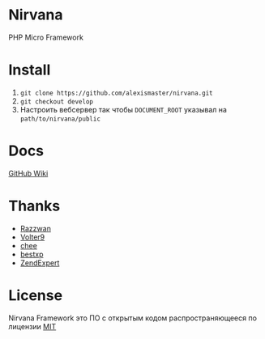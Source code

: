 # Nirvana

PHP Micro Framework


# Install

1. `git clone https://github.com/alexismaster/nirvana.git`
2. `git checkout develop`
3. Настроить вебсервер так чтобы `DOCUMENT_ROOT` указывал на `path/to/nirvana/public`


# Docs

[GitHub Wiki](http://github.com/alexismaster/nirvana/wiki)


# Thanks

- [Razzwan](http://github.com/Razzwan)
- [Volter9](http://github.com/Volter9)
- [chee](http://phpforum.su/index.php?showuser=38654)
- [bestxp](http://phpforum.su/index.php?showuser=36605)
- [ZendExpert](http://github.com/ZendExpert)


# License

Nirvana Framework это ПО с открытым кодом распространяющееся по лицензии [MIT](http://opensource.org/licenses/MIT)
